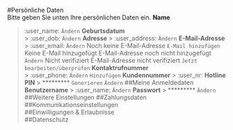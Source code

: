 #Persönliche Daten	
Bitte geben Sie unten Ihre persönlichen Daten ein.
**Name** 
  > :user_name:
	`Ändern`
**Geburtsdatum**	
	> :user_dob:
	`Ändern`
**Adresse**	
	> :user_address:
  `Ändern`
**E-Mail-Adresse**
	> :user_email:
	`Ändern`
  Noch keine E-Mail-Adresse
	`E-Mail hinzufügen`
	Keine E-Mail hinzugefügt
	E-Mail-Adresse noch nicht hinzugefügt
	`Ändern`
	Nicht verifiziert
	E-Mail-Adresse nicht verifiziert
	`Jetzt bearbeiten/überprüfen`
**Kontaktrufnummer**	
	> :user_phone:
	`Ändern`
	`Hinzufügen`
**Kundennummer**
	> :user_nr:
**Hotline PIN**
	> *********
	`Generieren`
	`Ändern`
##Meine Anmeldedaten	
**Benutzername**
	> :user_name:
	`Ändern`
**Passwort**
	> *********
	`Ändern`
##Weitere Einstellungen	
##Zahlungsdaten	
##Kommunikationseinstellungen	
##Einwilligungen & Erlaubnisse	
##Datenschutz	
